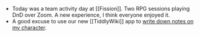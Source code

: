 - Today was a team activity day at [[Fission]]. Two RPG sessions playing DnD over Zoom. A new experience, I think everyone enjoyed it.
- A good excuse to use our new [[TiddlyWiki]] app to [write down notes on my character](https://ipfs.runfission.com/ipfs/bafybeibjbf52g2ijk4l7pdq2uyc3cdu37vz5lqyrkrunskovohipkjnzoe/p/rpgclub.html).